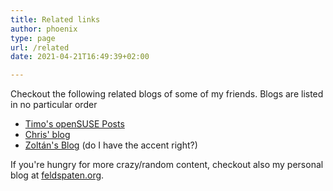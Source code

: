 ```yaml
---
title: Related links
author: phoenix
type: page
url: /related
date: 2021-04-21T16:49:39+02:00

---
```

Checkout the following related blogs of some of my friends. Blogs are listed in no particular order

* [Timo's openSUSE Posts](https://timojyrinki.gitlab.io/hugo/)
* [Chris' blog](https://kalikiana.gitlab.io/)
* [Zoltán's Blog](https://bzoltan1.github.io/) (do I have the accent right?)

If you're hungry for more crazy/random content, checkout also my personal blog at [feldspaten.org](https://feldspaten.org).